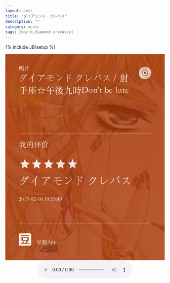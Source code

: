 ```yaml
---
layout: post
title: "ダイアモンド　クレバス"
description: ""
category: music
tags: [may'n,diamond crevasse]
---
```

{% include JB/setup %}



<div align="center" >


<img src="/media/pic/diamond-crevasse.png" />
<br />
<audio src="http://hc.yinyuetai.com/uploads/videos/common/D687013EDDB5818B1617A784C2510D1D.flv?sc=d204d9c48299f8b4&br=602" controls  />




</div>